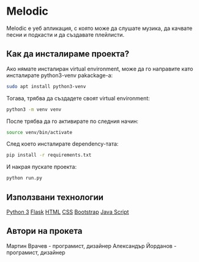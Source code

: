 # Melodic

Melodic e уеб апликация, с която може да слушате музика, да качвате песни и подкасти и да създавате плейлисти. 

## Как да инсталираме проекта?

Ако нямате инсталиран virtual environment, може да го направите като инсталирате python3-venv pakackage-a:

```bash
sudo apt install python3-venv
```

Тогава, трябва да създадете своят virtual environment:

```bash
python3 -m venv venv
```

После трябва да го активирате по следния начин:

```bash
source venv/bin/activate
```

След което инсталирате dependency-тата:

```bash
pip install -r requirements.txt
```

И накрая пускате проекта:

```bash
python run.py
```

## Използвани технологии

[Python 3](https://www.python.org)
[Flask](https://flask.palletsprojects.com/en/1.1.x/)
[HTML](https://devdocs.io/html/)
[CSS](https://devdocs.io/css/)
[Bootstrap](https://getbootstrap.com)
[Java Script](https://devdocs.io/javascript/)

## Автори на прокета

Мартин Врачев - програмист, дизайнер
Александър Йорданов - програмист, дизайнер

